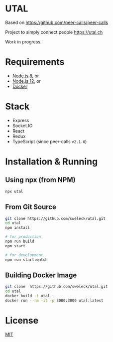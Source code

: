 # UTAL

Based on https://github.com/peer-calls/peer-calls

Project to simply connect people
https://utal.ch

Work in progress.

# Requirements

 - [Node.js 8][node], or
 - [Node.js 12][node], or
 - [Docker][docker]

[node]: https://nodejs.org
[docker]: https://www.docker.com/

# Stack

 - Express
 - Socket.IO
 - React
 - Redux
 - TypeScript (since peer-calls `v2.1.0`)

# Installation & Running

## Using npx (from NPM)

```bash
npx utal
```

## From Git Source

```bash
git clone https://github.com/sweleck/utal.git
cd utal
npm install

# for production
npm run build
npm start

# for development
npm run start:watch
```

## Building Docker Image

```bash
git clone  https://github.com/sweleck/utal.git
cd utal
docker build -t utal .
docker run --rm -it -p 3000:3000 utal:latest
```

# License

[MIT](LICENSE)
